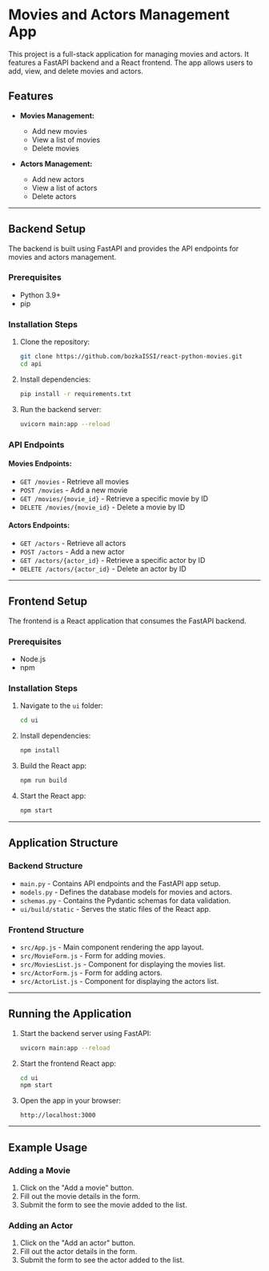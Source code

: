 # Movies and Actors Management App

This project is a full-stack application for managing movies and actors. It features a FastAPI backend and a React frontend. The app allows users to add, view, and delete movies and actors.

## Features

- **Movies Management:**

  - Add new movies
  - View a list of movies
  - Delete movies

- **Actors Management:**
  - Add new actors
  - View a list of actors
  - Delete actors

---

## Backend Setup

The backend is built using FastAPI and provides the API endpoints for movies and actors management.

### Prerequisites

- Python 3.9+
- pip

### Installation Steps

1. Clone the repository:

   ```bash
   git clone https://github.com/bozkaISSI/react-python-movies.git
   cd api
   ```

2. Install dependencies:

   ```bash
   pip install -r requirements.txt
   ```

3. Run the backend server:
   ```bash
   uvicorn main:app --reload
   ```

### API Endpoints

#### Movies Endpoints:

- `GET /movies` - Retrieve all movies
- `POST /movies` - Add a new movie
- `GET /movies/{movie_id}` - Retrieve a specific movie by ID
- `DELETE /movies/{movie_id}` - Delete a movie by ID

#### Actors Endpoints:

- `GET /actors` - Retrieve all actors
- `POST /actors` - Add a new actor
- `GET /actors/{actor_id}` - Retrieve a specific actor by ID
- `DELETE /actors/{actor_id}` - Delete an actor by ID

---

## Frontend Setup

The frontend is a React application that consumes the FastAPI backend.

### Prerequisites

- Node.js
- npm

### Installation Steps

1. Navigate to the `ui` folder:

   ```bash
   cd ui
   ```

2. Install dependencies:

   ```bash
   npm install
   ```

3. Build the React app:

   ```bash
   npm run build
   ```

4. Start the React app:
   ```bash
   npm start
   ```

---

## Application Structure

### Backend Structure

- `main.py` - Contains API endpoints and the FastAPI app setup.
- `models.py` - Defines the database models for movies and actors.
- `schemas.py` - Contains the Pydantic schemas for data validation.
- `ui/build/static` - Serves the static files of the React app.

### Frontend Structure

- `src/App.js` - Main component rendering the app layout.
- `src/MovieForm.js` - Form for adding movies.
- `src/MoviesList.js` - Component for displaying the movies list.
- `src/ActorForm.js` - Form for adding actors.
- `src/ActorList.js` - Component for displaying the actors list.

---

## Running the Application

1. Start the backend server using FastAPI:

   ```bash
   uvicorn main:app --reload
   ```

2. Start the frontend React app:

   ```bash
   cd ui
   npm start
   ```

3. Open the app in your browser:
   ```
   http://localhost:3000
   ```

---

## Example Usage

### Adding a Movie

1. Click on the "Add a movie" button.
2. Fill out the movie details in the form.
3. Submit the form to see the movie added to the list.

### Adding an Actor

1. Click on the "Add an actor" button.
2. Fill out the actor details in the form.
3. Submit the form to see the actor added to the list.

